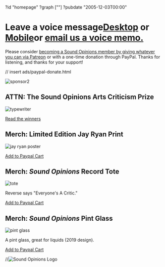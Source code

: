 ?id "homepage"
?graph [""]
?pubdate "2005-12-03T00:00"
# Leave a voice message[**Desktop**](https://www.micdropp.com/studio/5febf006eba45/) or [**Mobile**](https://telbee.io/channel/dzx8hiug-yzyfuvgojbtog/)or [**email us a voice memo.**](mailto:interact@soundopinions.org)


Please consider [becoming a Sound Opinions member by giving whatever you can via Patreon](https://www.patreon.com/soundopinions?fan_landing=true) or with a one-time donation through PayPal. Thanks for listening, and thanks for your support!

// insert ads/paypal-donate.html



![sponsor2](https://static.soundopinions.org/images/2022/2.jpg)


## ATTN: The Sound Opinions Arts Criticism Prize

![typewriter](https://static.soundopinions.org/images/2022/typewriter.jpg)

[Read the winners](https://sound-opinions.simplecast.com/episodes/the-winners-of-the-sound-opinions-prize)

## Merch: Limited Edition **Jay Ryan** Print

![jay ryan poster](https://static.soundopinions.org/images/2020/jay-ryan-poster.jpeg)

[Add to Paypal Cart](https://www.paypal.com/cgi-bin/webscr?cmd=_s-xclick&hosted_button_id=KC7UE6PXWAEBE)

## Merch: *Sound Opinions* Record Tote

![tote](https://static.soundopinions.org/images/2020/tote2.jpeg)

Reverse says "Everyone's A Critic."

[Add to Paypal Cart](https://www.paypal.com/cgi-bin/webscr?cmd=_s-xclick&hosted_button_id=ZGFMWMHSSE59A)


## Merch: *Sound Opinions* Pint Glass

![pint glass](https://static.soundopinions.org/images/2020/glass-1.jpeg)

A pint glass, great for liquids (2019 design).

[Add to Paypal Cart](https://www.paypal.com/cgi-bin/webscr?cmd=_s-xclick&hosted_button_id=RZTF97LEVRB2A)






//![Sound Opinions Logo](https://static.soundopinions.org/images/2021/soundopinions_podcast_logo.jpeg)





